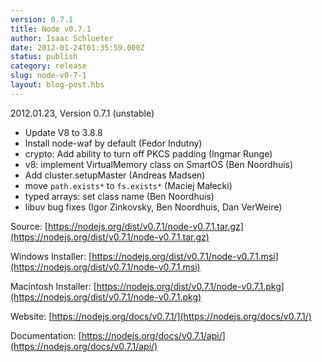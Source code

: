 ```yaml
---
version: 0.7.1
title: Node v0.7.1
author: Isaac Schlueter
date: 2012-01-24T01:35:59.000Z
status: publish
category: release
slug: node-v0-7-1
layout: blog-post.hbs
---
```


2012.01.23, Version 0.7.1 (unstable)

* Update V8 to 3.8.8
* Install node-waf by default (Fedor Indutny)
* crypto: Add ability to turn off PKCS padding (Ingmar Runge)
* v8: implement VirtualMemory class on SmartOS (Ben Noordhuis)
* Add cluster.setupMaster (Andreas Madsen)
* move `path.exists*` to `fs.exists*` (Maciej Małecki)
* typed arrays: set class name (Ben Noordhuis)
* libuv bug fixes (Igor Zinkovsky, Ben Noordhuis, Dan VerWeire)

Source: [https://nodejs.org/dist/v0.7.1/node-v0.7.1.tar.gz](https://nodejs.org/dist/v0.7.1/node-v0.7.1.tar.gz)

Windows Installer: [https://nodejs.org/dist/v0.7.1/node-v0.7.1.msi](https://nodejs.org/dist/v0.7.1/node-v0.7.1.msi)

Macintosh Installer: [https://nodejs.org/dist/v0.7.1/node-v0.7.1.pkg](https://nodejs.org/dist/v0.7.1/node-v0.7.1.pkg)

Website: [https://nodejs.org/docs/v0.7.1/](https://nodejs.org/docs/v0.7.1/)

Documentation: [https://nodejs.org/docs/v0.7.1/api/](https://nodejs.org/docs/v0.7.1/api/)

